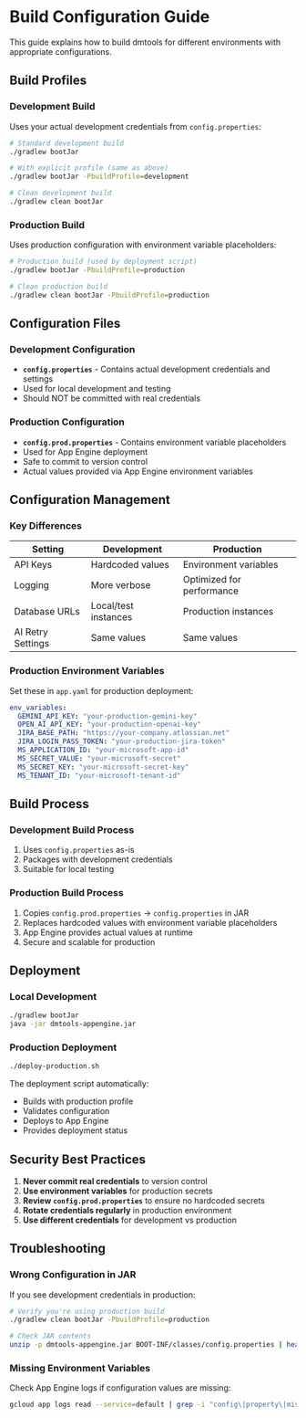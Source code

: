 # Build Configuration Guide

This guide explains how to build dmtools for different environments with appropriate configurations.

## Build Profiles

### Development Build
Uses your actual development credentials from `config.properties`:

```bash
# Standard development build
./gradlew bootJar

# With explicit profile (same as above)
./gradlew bootJar -PbuildProfile=development

# Clean development build  
./gradlew clean bootJar
```

### Production Build
Uses production configuration with environment variable placeholders:

```bash
# Production build (used by deployment script)
./gradlew bootJar -PbuildProfile=production

# Clean production build
./gradlew clean bootJar -PbuildProfile=production
```

## Configuration Files

### Development Configuration
- **`config.properties`** - Contains actual development credentials and settings
- Used for local development and testing
- Should NOT be committed with real credentials

### Production Configuration  
- **`config.prod.properties`** - Contains environment variable placeholders
- Used for App Engine deployment
- Safe to commit to version control
- Actual values provided via App Engine environment variables

## Configuration Management

### Key Differences

| Setting | Development | Production |
|---------|-------------|------------|
| API Keys | Hardcoded values | Environment variables |
| Logging | More verbose | Optimized for performance |
| Database URLs | Local/test instances | Production instances |
| AI Retry Settings | Same values | Same values |

### Production Environment Variables

Set these in `app.yaml` for production deployment:

```yaml
env_variables:
  GEMINI_API_KEY: "your-production-gemini-key"
  OPEN_AI_API_KEY: "your-production-openai-key"  
  JIRA_BASE_PATH: "https://your-company.atlassian.net"
  JIRA_LOGIN_PASS_TOKEN: "your-production-jira-token"
  MS_APPLICATION_ID: "your-microsoft-app-id"
  MS_SECRET_VALUE: "your-microsoft-secret"
  MS_SECRET_KEY: "your-microsoft-secret-key"
  MS_TENANT_ID: "your-microsoft-tenant-id"
```

## Build Process

### Development Build Process
1. Uses `config.properties` as-is
2. Packages with development credentials
3. Suitable for local testing

### Production Build Process  
1. Copies `config.prod.properties` → `config.properties` in JAR
2. Replaces hardcoded values with environment variable placeholders
3. App Engine provides actual values at runtime
4. Secure and scalable for production

## Deployment

### Local Development
```bash
./gradlew bootJar
java -jar dmtools-appengine.jar
```

### Production Deployment
```bash
./deploy-production.sh
```

The deployment script automatically:
- Builds with production profile
- Validates configuration
- Deploys to App Engine
- Provides deployment status

## Security Best Practices

1. **Never commit real credentials** to version control
2. **Use environment variables** for production secrets
3. **Review `config.prod.properties`** to ensure no hardcoded secrets
4. **Rotate credentials regularly** in production environment
5. **Use different credentials** for development vs production

## Troubleshooting

### Wrong Configuration in JAR
If you see development credentials in production:
```bash
# Verify you're using production build
./gradlew clean bootJar -PbuildProfile=production

# Check JAR contents
unzip -p dmtools-appengine.jar BOOT-INF/classes/config.properties | head -10
```

### Missing Environment Variables
Check App Engine logs if configuration values are missing:
```bash
gcloud app logs read --service=default | grep -i "config\|property\|missing"
``` 